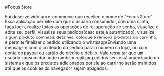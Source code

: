 #Focus Store

Foi desenvolvido um e-commerce que recebeu o nome de "Focus Store". Essa aplicação permite com que o usuário consumidor, crie uma conta, faça login, realize todas as operações de recuperação de senha, visualize e edite seu perfil, visualise seus pedidos(caso esteja autenticado), visualize algum produto com mais detalhes, coloque e remova produtos do carrinho, e permite finalizar o pedido utilizando o whatsapp(Enviando uma mensagem com o conteúdo do pedido para o número da loja), ou com conta do paypal ou cartão de crédito e débito. Vale ressaltar que um usuário consumidor pode também realizar pedidos sem está autenticado no sistema e que os produtos adicionados por ele ao carrinho serão mantidos até que os cookies do navegador sejam apagados.
